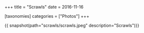 +++
title = "Scrawls"
date = 2016-11-16

[taxonomies]
categories = ["Photos"]
+++

{{ snapshot(path="scrawls/scrawls.jpeg" description="Scrawls")}}
